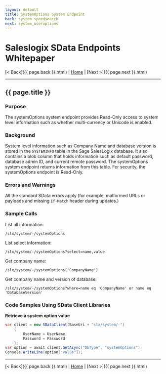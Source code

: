 ```yaml
---
layout: default
title: SystemOptions System Endpoint
back: system_speedsearch
next: system_useroptions
---
```


# Saleslogix SData Endpoints Whitepaper #

[< Back]({{ page.back }}.html) | [Home](index.html) | [Next >]({{ page.next }}.html)

---

## {{ page.title }} ##

### Purpose ###
The systemOptions system endpoint provides Read-Only access to system level information
such as whether multi-currency or Unicode is enabled.

### Background ###
System level information such as Company Name and database version is stored in the
`SYSTEMINFO` table in the Sage SalesLogix database. It also contains a blob column that holds
information such as default password, database admin ID, and current remote password. The
systemOptions system endpoint returns information from this table. For security, the
systemOptions endpoint is Read-Only.

### Errors and Warnings ###
All the standard SData errors apply (for example, malformed URLs or payloads and missing `If-Match`
header during updates.)

### Sample Calls ###
List all information:

    /slx/system/-/systemOptions

List select information:

    /slx/system/-/systemOptions?select=name,value

Get company name:

    /slx/system/-/systemOptions('CompanyName')

Get company name and version of database:

    /slx/system/-/systemOptions?where=name eq 'CompanyName' or name eq 'DatabaseVersion'

### Code Samples Using SData Client Libraries ###

**Retrieve a system option value**

```csharp
var client = new SDataClient(BaseUri + "slx/system/-")
    {
        UserName = UserName,
        Password = Password
    };
var option = await client.GetAsync("DbType", "systemOptions");
Console.WriteLine(option["value"]);
```

---

[< Back]({{ page.back }}.html) | [Home](index.html) | [Next >]({{ page.next }}.html)